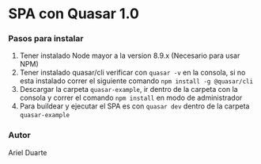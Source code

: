 # SPA con Quasar 1.0

### Pasos para instalar

1. Tener instalado Node mayor a la version 8.9.x (Necesario para usar NPM)
2. Tener instalado quasar/cli verificar con `quasar -v` en la consola, si no esta instalado correr el siguiente comando `npm install -g @quasar/cli`
3. Descargar la carpeta `quasar-example`, ir dentro de la carpeta con la consola y correr el comando `npm install` en modo de administrador
4. Para buildear y ejecutar el SPA es con `quasar dev` dentro de la carpeta `quasar-example`

### Autor

Ariel Duarte
